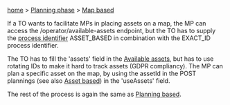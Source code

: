 [home](https://github.com/TOMP-WG/TOMP-API/wiki/) > [Planning phase](Planning-phase.md) > [Map based](Map-based.md)  

If a TO wants to facilitate MPs in placing assets on a map, the MP can access the /operator/available-assets endpoint, but the TO has to supply the [process identifier](ProcessIdentifiers.md) ASSET_BASED in combination with the EXACT_ID process identifier.  

The TO has to fill the 'assets' field in the [Available assets](Available-assets.md), but has to use rotating IDs to make it hard to track assets (GDPR compliancy). The MP can plan a specific asset on the map, by using the assetId in the POST plannings (see also [Asset based](Asset-based.md)) in the 'useAssets' field.  

The rest of the process is again the same as [Planning based](Planning-based.md).